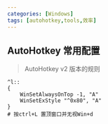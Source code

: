 ```yaml
---
categories: [Windows]
tags: [autohotkey,tools,效率]
---
```


## AutoHotkey 常用配置

>AutoHotkey v2 版本的规则

```
^l::
{
    WinSetAlwaysOnTop -1, "A"
    WinSetExStyle "^0x80", "A"
}
# 按ctrl+L 置顶窗口并无视Win+d



```